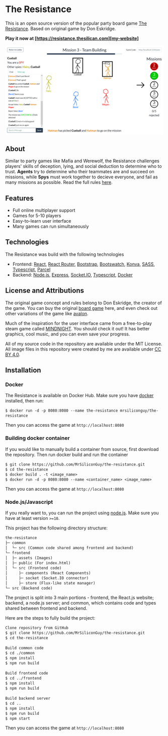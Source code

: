 # The Resistance

This is an open source version of the popular party board game [The Resistance][resistance-game]. Based on original game by Don Eskridge.

**Play it now at [https://resistance.thesilican.com][my-website]**

![Example Gameplay](./doc/demo.png)

## About

Similar to party games like Mafia and Werewolf, the Resistance challenges players' skills of deception, lying, and social deduction to determine who to trust. **Agents** try to determine who their teammates are and succeed on missions, while **Spys** must work together to decieve everyone, and fail as many missions as possible. Read the full rules [here][rules].

## Features

- Full online multiplayer support
- Games for 5-10 players
- Easy-to-learn user interface
- Many games can run simultaneously

## Technologies

The Resistance was build with the following technologies

- Frontend: [React][react], [React Router][react-router], [Bootstrap][bootstrap], [Bootswatch][bootswatch], [Konva][konva], [SASS][sass], [Typescript][typescript], [Parcel][parcel]
- Backend: [Node.js][nodejs], [Express][express], [Socket.IO][socketio], [Typescript][typescript], [Docker][docker]

## License and Attributions

The original game concept and rules belong to Don Eskridge, the creator of the game. You can buy the original [board game][resistance-amazon] here, and even check out other variations of the game like [avalon][avalon-amazon].

Much of the inspiration for the user interface came from a free-to-play steam game called [MINDNIGHT][mindnight]. You should check it out! It has better graphics, cool music, and you can even save your progress.

All of my source code in the repository are available under the MIT License. All image files in this repository were created by me are available under [CC BY 4.0][cc-license].

## Installation

### Docker

The Resistance is available on Docker Hub. Make sure you have [docker][get-docker] installed, then run:

```
$ docker run -d -p 8080:8080 --name the-resistance mrsiliconguy/the-resistance
```

Then you can access the game at `http://localhost:8080`

### Building docker container

If you would like to manually build a container from source, first download the repository. Then run docker build and run the container

```
$ git clone https://github.com/MrSiliconGuy/the-resistance.git
$ cd the-resistance
$ docker build . -t <image_name>
$ docker run -d -p 8080:8080 --name <container_name> <image_name>
```

Then you can access the game at `http://localhost:8080`

### Node.js/Javascript

If you really want to, you can run the project using [node.js][nodejs]. Make sure you have at least version `>=10`.

This project has the following directory structure:

```
the-resistance
├─ common
│  └─ src (Common code shared among frontend and backend)
└─ frontend
│  ├─ assets (Images)
│  ├─ public (For index.html)
│  └─ src (Frontend code)
│     ├─ components (React Components)
│     ├─ socket (Socket.IO connector)
│     ├─ store (Flux-like state manager)
└─ src (Backend code)
```

The project is split into 3 main portions - frontend, the React.js website; backend, a node.js server; and common, which contains code and types shared between frontend and backend.

Here are the steps to fully build the project:

```
Clone repository from GitHub
$ git clone https://github.com/MrSiliconGuy/the-resistance.git
$ cd the-resistance

Build common code
$ cd ./common
$ npm install
$ npm run build

Build frontend code
$ cd ../frontend
$ npm install
$ npm run build

Build backend server
$ cd ..
$ npm install
$ npm run build
$ npm start
```

Then you can access the game at `http://localhost:8080`

[my-website]: https://resistance.thesilican.com
[rules]: http://localhost:8080/how-to-play
[resistance-game]: https://en.wikipedia.org/wiki/The_Resistance_(game)
[resistance-amazon]: https://www.amazon.com/The-Resistance-Dystopian-Universe/dp/B008A2BA8G
[avalon-amazon]: https://www.amazon.com/Resistance-Avalon-Social-Deduction-Game/dp/B009SAAV0C
[mindnight]: http://www.mindnightgame.com/
[react]: https://reactjs.org/
[react-router]: https://reactrouter.com/
[bootstrap]: https://getbootstrap.com/
[bootswatch]: https://bootswatch.com
[konva]: https://konvajs.org/
[sass]: https://sass-lang.com/
[typescript]: https://www.typescriptlang.org/
[parcel]: https://parceljs.org/
[nodejs]: https://nodejs.org
[express]: http://expressjs.com/
[socketio]: https://socket.io/
[docker]: https://www.docker.com/
[get-docker]: https://docs.docker.com/get-docker/
[cc-license]: https://creativecommons.org/licenses/by/4.0/
